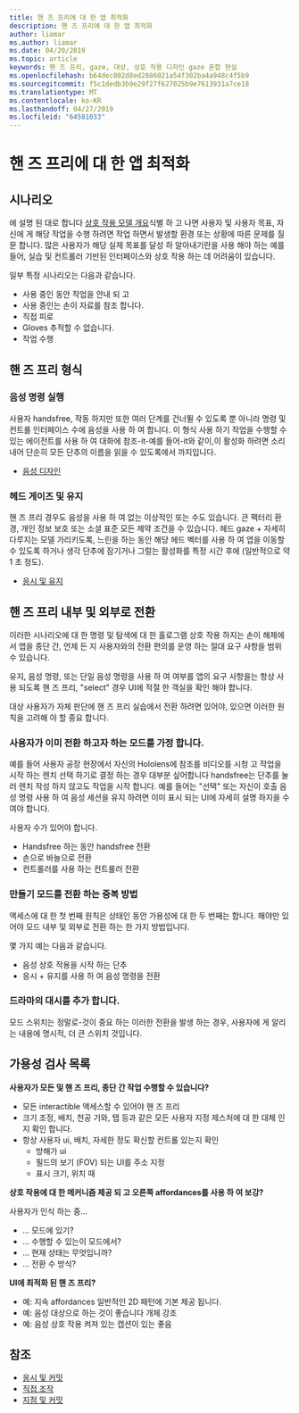 ```yaml
---
title: 핸 즈 프리에 대 한 앱 최적화
description: 핸 즈 프리에 대 한 앱 최적화
author: liamar
ms.author: liamar
ms.date: 04/20/2019
ms.topic: article
keywords: 핸 즈 프리, gaze, 대상, 상호 작용 디자인 gaze 혼합 현실
ms.openlocfilehash: b64dec802d8ed2886021a54f302ba4a948c4f5b9
ms.sourcegitcommit: f5c1dedb3b9e29f27f627025b9e7613931a7ce18
ms.translationtype: MT
ms.contentlocale: ko-KR
ms.lasthandoff: 04/27/2019
ms.locfileid: "64581033"
---
```

# <a name="optimizing-your-app-for-hands-free"></a>핸 즈 프리에 대 한 앱 최적화



## <a name="scenarios"></a>시나리오

에 설명 된 대로 합니다 [상호 작용 모델 개요](interaction-fundamentals.md)식별 하 고 나면 사용자 및 사용자 목표, 자신에 게 해당 작업을 수행 하려면 작업 하면서 발생할 환경 또는 상황에 따른 문제를 질문 합니다. 많은 사용자가 해당 실제 목표를 달성 하 알아내기란을 사용 해야 하는 예를 들어, 실습 및 컨트롤러 기반된 인터페이스와 상호 작용 하는 데 어려움이 있습니다. 

일부 특정 시나리오는 다음과 같습니다. 
* 사용 중인 동안 작업을 안내 되 고
* 사용 중인는 손이 자료를 참조 합니다.
* 직접 피로
* Gloves 추적할 수 없습니다.
* 작업 수행


## <a name="hands-free-modalities"></a>핸 즈 프리 형식

### <a name="voice-commanding"></a>음성 명령 실행

사용자 handsfree, 작동 하지만 또한 여러 단계를 건너뛸 수 있도록 뿐 아니라 명령 및 컨트롤 인터페이스 수에 음성을 사용 하 여 합니다. 이 형식 사용 하기 작업을 수행할 수 있는 에이전트를 사용 하 여 대화에 참조-it-예를 들어-it와 같이,이 활성화 하려면 소리내어 단순히 모든 단추의 이름을 읽을 수 있도록에서 까지입니다.

* [음성 디자인](voice-design.md)


### <a name="head-gaze-and-dwell"></a>헤드 게이즈 및 유지

핸 즈 프리 경우도 음성을 사용 하 여 없는 이상적인 또는 수도 있습니다. 큰 팩터리 환경, 개인 정보 보호 또는 소셜 표준 모든 제약 조건을 수 있습니다. 헤드 gaze + 자세히 다루지는 모델 가리키도록, 느린을 하는 동안 해당 헤드 벡터를 사용 하 여 앱을 이동할 수 있도록 하거나 생각 단추에 잠기거나 그럴는 활성화를 특정 시간 후에 (일반적으로 약 1 초 정도). 

* [응시 및 유지](gaze-and-dwell.md)

## <a name="transitioning-in-and-out-of-hands-free"></a>핸 즈 프리 내부 및 외부로 전환

이러한 시나리오에 대 한 명령 및 탐색에 대 한 홀로그램 상호 작용 하지는 손이 해제에서 앱을 종단 간, 언제 든 지 사용자와의 전환 편의를 운영 하는 절대 요구 사항을 범위 수 있습니다. 

유지, 음성 명령, 또는 단일 음성 명령을 사용 하 여 여부를 앱의 요구 사항을는 항상 사용 되도록 핸 즈 프리, "select" 경우 UI에 적절 한 객실을 확인 해야 합니다. 

대상 사용자가 자체 판단에 핸 즈 프리 실습에서 전환 하려면 있어야, 있으면 이러한 원칙을 고려해 야 할 중요 합니다.

### <a name="assume-the-user-is-already-in-the-mode-that-they-want-to-switch-to"></a>사용자가 이미 전환 하고자 하는 모드를 가정 합니다.
예를 들어 사용자 공장 현장에서 자신의 Hololens에 참조를 비디오를 시청 고 작업을 시작 하는 렌치 선택 하기로 결정 하는 경우 대부분 싶어합니다 handsfree는 단추를 눌러 렌치 작성 하지 않고도 작업을 시작 합니다. 예를 들어는 "선택" 또는 자신이 호출 음성 명령 사용 하 여 음성 세션을 유지 하려면 이미 표시 되는 UI에 자세히 설명 하지을 수 여야 합니다.

사용자 수가 있어야 합니다. 
* Handsfree 하는 동안 handsfree 전환
* 손으로 바늘으로 전환
* 컨트롤러를 사용 하는 컨트롤러 전환 

### <a name="create-redundant-ways-to-switch-modes"></a>만들기 모드를 전환 하는 중복 방법
액세스에 대 한 첫 번째 원칙은 상태인 동안 가용성에 대 한 두 번째는 합니다. 해야만 있어야 모드 내부 및 외부로 전환 하는 한 가지 방법입니다. 

몇 가지 예는 다음과 같습니다. 
* 음성 상호 작용을 시작 하는 단추
* 응시 + 유지를 사용 하 여 음성 명령을 전환

### <a name="add-a-dash-of-drama"></a>드라마의 대시를 추가 합니다.
모드 스위치는 정말로-것이 중요 하는 이러한 전환을 발생 하는 경우, 사용자에 게 알리는 내용에 명시적, 더 큰 스위치 것입니다. 


## <a name="usability-checklist"></a>가용성 검사 목록

**사용자가 모든 및 핸 즈 프리, 종단 간 작업 수행할 수 있습니다?**
* 모든 interactible 액세스할 수 있어야 핸 즈 프리
* 크기 조정, 배치, 천공 기와, 탭 등과 같은 모든 사용자 지정 제스처에 대 한 대체 인지 확인 합니다.
* 항상 사용자 ui, 배치, 자세한 정도 확신할 컨트롤 있는지 확인
    * 방해가 ui
    * 필드의 보기 (FOV) 되는 UI를 주소 지정
    * 표시 크기, 위치 때

**상호 작용에 대 한 메커니즘 제공 되 고 오른쪽 affordances를 사용 하 여 보강?**

사용자가 인식 하는 중...
* ... 모드에 있기?
* ... 수행할 수 있는이 모드에서?
* ... 현재 상태는 무엇입니까?
* ... 전환 수 방식?
    
**UI에 최적화 된 핸 즈 프리?**   

* 예: 지속 affordances 일반적인 2D 패턴에 기본 제공 됩니다.
* 예: 음성 대상으로 하는 것이 좋습니다 개체 강조
* 예: 음성 상호 작용 켜져 있는 캡션이 있는 좋음


## <a name="see-also"></a>참조
* [응시 및 커밋](gaze-and-commit.md)
* [직접 조작](direct-manipulation.md)
* [지점 및 커밋](point-and-commit.md)
